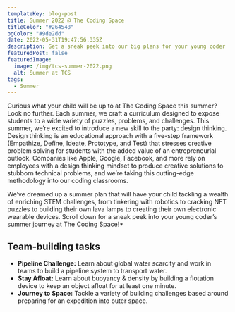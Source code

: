 ```yaml
---
templateKey: blog-post
title: Summer 2022 @ The Coding Space
titleColor: "#264548"
bgColor: "#9de2dd"
date: 2022-05-31T19:47:56.335Z
description: Get a sneak peek into our big plans for your young coder
featuredPost: false
featuredImage:
  image: /img/tcs-summer-2022.png
  alt: Summer at TCS
tags:
  - Summer
---
```

Curious what your child will be up to at The Coding Space this summer? Look no further. Each summer, we craft a curriculum designed to expose students to a wide variety of puzzles, problems, and challenges. This summer, we’re excited to introduce a new skill to the party: design thinking. Design thinking is an educational approach with a five-step framework (Empathize, Define, Ideate, Prototype, and Test) that stresses creative problem solving for students with the added value of an entrepreneurial outlook. Companies like Apple, Google, Facebook, and more rely on employees with a design thinking mindset to produce creative solutions to stubborn technical problems, and we’re taking this cutting-edge methodology into our coding classrooms.

We’ve dreamed up a summer plan that will have your child tackling a wealth of enriching STEM challenges, from tinkering with robotics to cracking NFT puzzles to building their own lava lamps to creating their own electronic wearable devices. Scroll down for a sneak peek into your young coder’s summer journey at The Coding Space!*

## Team-building tasks

* **Pipeline Challenge:** Learn about global water scarcity and work in teams to build a pipeline system to transport water.
* **Stay Afloat:** Learn about buoyancy & density by building a flotation device to keep an object afloat for at least one minute.
* **Journey to Space:** Tackle a variety of building challenges based around preparing for an expedition into outer space.